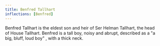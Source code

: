 ```yaml
---
title: Benfred Tallhart
inflections: [Benfred]
---
```


Benfred Tallhart is the eldest son and heir of Ser Helman Tallhart, the head of House Tallhart. Benfred is a tall boy, noisy and abrupt, described as a "a big, bluff, loud boy" , with a thick neck.


